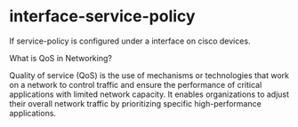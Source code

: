 # interface-service-policy
If service-policy is configured under a interface on cisco devices. 

What is QoS in Networking?

Quality of service (QoS) is the use of mechanisms or technologies that work on a network to control traffic and ensure the performance of critical applications with limited network capacity. It enables organizations to adjust their overall network traffic by prioritizing specific high-performance applications.
